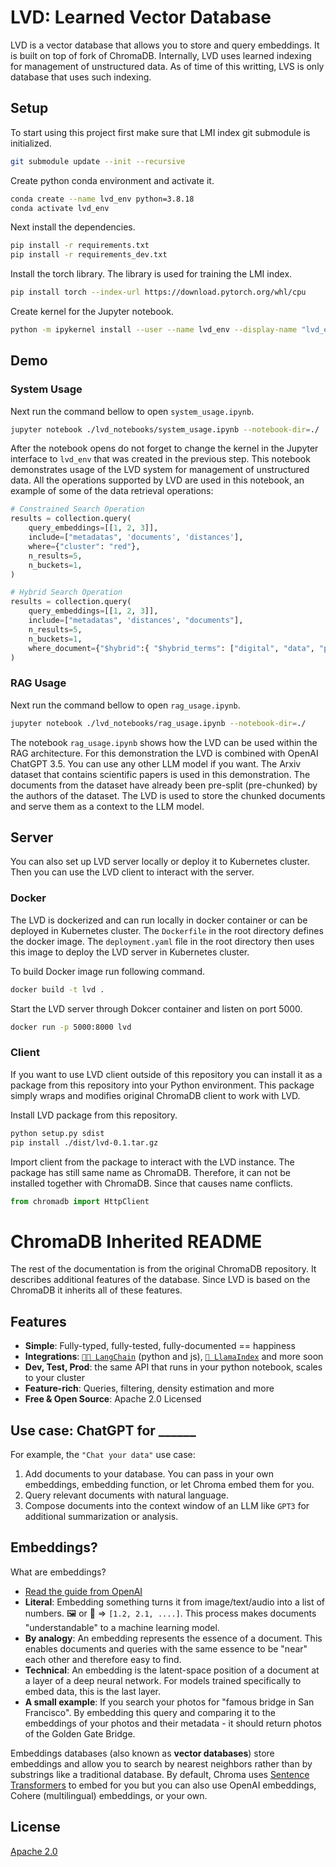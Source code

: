 # LVD: Learned Vector Database
LVD is a vector database that allows you to store and query embeddings. It is built on top of fork of ChromaDB. 
Internally, LVD uses learned indexing for management of unstructured data. As of time of this writting, LVS is only
database that uses such indexing.

## Setup
To start using this project first make sure that LMI index git submodule is initialized.
```bash
git submodule update --init --recursive
```

Create python conda environment and activate it.
```bash
conda create --name lvd_env python=3.8.18
conda activate lvd_env
```

Next install the dependencies.
```bash
pip install -r requirements.txt
pip install -r requirements_dev.txt
```

Install the torch library. The library is used for training the LMI index.
```bash
pip install torch --index-url https://download.pytorch.org/whl/cpu
```

Create kernel for the Jupyter notebook.
```bash
python -m ipykernel install --user --name lvd_env --display-name "lvd_env"
```

## Demo

### System Usage
Next run the command bellow to open `system_usage.ipynb`.
```bash
jupyter notebook ./lvd_notebooks/system_usage.ipynb --notebook-dir=./ 
```
After the notebook opens do not forget to change the kernel in the Jupyter interface to `lvd_env` that was created in the previous step.
This notebook demonstrates usage of the LVD system  for management of unstructured data. All the operations supported by LVD are used in this notebook, an example of
some of the data retrieval operations:
```python
# Constrained Search Operation
results = collection.query(
    query_embeddings=[[1, 2, 3]],
    include=["metadatas", 'documents', 'distances'],
    where={"cluster": "red"},
    n_results=5,
    n_buckets=1,
)

# Hybrid Search Operation
results = collection.query(
    query_embeddings=[[1, 2, 3]],
    include=["metadatas", 'distances', "documents"],
    n_results=5,
    n_buckets=1,
    where_document={"$hybrid":{ "$hybrid_terms": ["digital", "data", "programming"]}}
)
```

### RAG Usage
Next run the command bellow to open `rag_usage.ipynb`.
```bash
jupyter notebook ./lvd_notebooks/rag_usage.ipynb --notebook-dir=./ 
```
The notebook `rag_usage.ipynb` shows how the LVD can be used within the RAG architecture.
For this demonstration the LVD is combined with OpenAI ChatGPT 3.5. You can use any other LLM model if you want.
The Arxiv dataset that contains scientific papers is used in this demonstration. 
The documents from the dataset have already been pre-split (pre-chunked) by the authors of the dataset.
The LVD is used to store the chunked documents and serve them as a context to the LLM model.

## Server
You can also set up LVD server locally or deploy it to Kubernetes cluster. Then you can use the LVD client to interact with the server.

### Docker
The LVD is dockerized and can run locally in docker container or can be deployed in Kubernetes cluster.
The `Dockerfile` in the root directory defines the docker image. 
The `deployment.yaml` file in the root directory then uses this image to deploy the LVD server in Kubernetes cluster.

To build Docker image run following command.
```bash
docker build -t lvd .
```

Start the LVD server through Dokcer container and listen on port 5000.
```bash
docker run -p 5000:8000 lvd
```

### Client
If you want to use LVD client outside of this repository you can install it as a package from this repository into your Python environment.
This package simply wraps and modifies original ChromaDB client to work with LVD.

Install LVD package from this repository.
```bash 
python setup.py sdist
pip install ./dist/lvd-0.1.tar.gz
```

Import client from the package to interact with the LVD instance. The package has still same name as ChromaDB. 
Therefore, it can not be installed together with ChromaDB. Since that causes name conflicts.
```python
from chromadb import HttpClient
```

# ChromaDB Inherited README
The rest of the documentation is from the original ChromaDB repository. It describes additional features of the database.
Since LVD is based on the ChromaDB it inherits all of these features.

## Features
- __Simple__: Fully-typed, fully-tested, fully-documented == happiness
- __Integrations__: [`🦜️🔗 LangChain`](https://blog.langchain.dev/langchain-chroma/) (python and js), [`🦙 LlamaIndex`](https://twitter.com/atroyn/status/1628557389762007040) and more soon
- __Dev, Test, Prod__: the same API that runs in your python notebook, scales to your cluster
- __Feature-rich__: Queries, filtering, density estimation and more
- __Free & Open Source__: Apache 2.0 Licensed

## Use case: ChatGPT for ______

For example, the `"Chat your data"` use case:
1. Add documents to your database. You can pass in your own embeddings, embedding function, or let Chroma embed them for you.
2. Query relevant documents with natural language.
3. Compose documents into the context window of an LLM like `GPT3` for additional summarization or analysis.

## Embeddings?

What are embeddings?

- [Read the guide from OpenAI](https://platform.openai.com/docs/guides/embeddings/what-are-embeddings)
- __Literal__: Embedding something turns it from image/text/audio into a list of numbers. 🖼️ or 📄 => `[1.2, 2.1, ....]`. This process makes documents "understandable" to a machine learning model.
- __By analogy__: An embedding represents the essence of a document. This enables documents and queries with the same essence to be "near" each other and therefore easy to find.
- __Technical__: An embedding is the latent-space position of a document at a layer of a deep neural network. For models trained specifically to embed data, this is the last layer.
- __A small example__: If you search your photos for "famous bridge in San Francisco". By embedding this query and comparing it to the embeddings of your photos and their metadata - it should return photos of the Golden Gate Bridge.

Embeddings databases (also known as **vector databases**) store embeddings and allow you to search by nearest neighbors rather than by substrings like a traditional database. By default, Chroma uses [Sentence Transformers](https://docs.trychroma.com/embeddings#sentence-transformers) to embed for you but you can also use OpenAI embeddings, Cohere (multilingual) embeddings, or your own.

## License

[Apache 2.0](./LICENSE)
